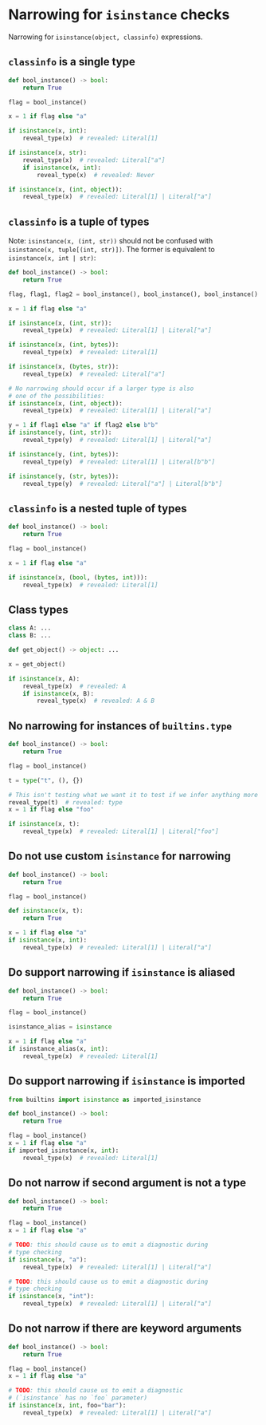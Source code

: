 # Narrowing for `isinstance` checks

Narrowing for `isinstance(object, classinfo)` expressions.

## `classinfo` is a single type

```py
def bool_instance() -> bool:
    return True

flag = bool_instance()

x = 1 if flag else "a"

if isinstance(x, int):
    reveal_type(x)  # revealed: Literal[1]

if isinstance(x, str):
    reveal_type(x)  # revealed: Literal["a"]
    if isinstance(x, int):
        reveal_type(x)  # revealed: Never

if isinstance(x, (int, object)):
    reveal_type(x)  # revealed: Literal[1] | Literal["a"]
```

## `classinfo` is a tuple of types

Note: `isinstance(x, (int, str))` should not be confused with
`isinstance(x, tuple[(int, str)])`. The former is equivalent to
`isinstance(x, int | str)`:

```py
def bool_instance() -> bool:
    return True

flag, flag1, flag2 = bool_instance(), bool_instance(), bool_instance()

x = 1 if flag else "a"

if isinstance(x, (int, str)):
    reveal_type(x)  # revealed: Literal[1] | Literal["a"]

if isinstance(x, (int, bytes)):
    reveal_type(x)  # revealed: Literal[1]

if isinstance(x, (bytes, str)):
    reveal_type(x)  # revealed: Literal["a"]

# No narrowing should occur if a larger type is also
# one of the possibilities:
if isinstance(x, (int, object)):
    reveal_type(x)  # revealed: Literal[1] | Literal["a"]

y = 1 if flag1 else "a" if flag2 else b"b"
if isinstance(y, (int, str)):
    reveal_type(y)  # revealed: Literal[1] | Literal["a"]

if isinstance(y, (int, bytes)):
    reveal_type(y)  # revealed: Literal[1] | Literal[b"b"]

if isinstance(y, (str, bytes)):
    reveal_type(y)  # revealed: Literal["a"] | Literal[b"b"]
```

## `classinfo` is a nested tuple of types

```py
def bool_instance() -> bool:
    return True

flag = bool_instance()

x = 1 if flag else "a"

if isinstance(x, (bool, (bytes, int))):
    reveal_type(x)  # revealed: Literal[1]
```

## Class types

```py
class A: ...
class B: ...

def get_object() -> object: ...

x = get_object()

if isinstance(x, A):
    reveal_type(x)  # revealed: A
    if isinstance(x, B):
        reveal_type(x)  # revealed: A & B
```

## No narrowing for instances of `builtins.type`

```py
def bool_instance() -> bool:
    return True

flag = bool_instance()

t = type("t", (), {})

# This isn't testing what we want it to test if we infer anything more precise here:
reveal_type(t)  # revealed: type
x = 1 if flag else "foo"

if isinstance(x, t):
    reveal_type(x)  # revealed: Literal[1] | Literal["foo"]
```

## Do not use custom `isinstance` for narrowing

```py
def bool_instance() -> bool:
    return True

flag = bool_instance()

def isinstance(x, t):
    return True

x = 1 if flag else "a"
if isinstance(x, int):
    reveal_type(x)  # revealed: Literal[1] | Literal["a"]
```

## Do support narrowing if `isinstance` is aliased

```py
def bool_instance() -> bool:
    return True

flag = bool_instance()

isinstance_alias = isinstance

x = 1 if flag else "a"
if isinstance_alias(x, int):
    reveal_type(x)  # revealed: Literal[1]
```

## Do support narrowing if `isinstance` is imported

```py
from builtins import isinstance as imported_isinstance

def bool_instance() -> bool:
    return True

flag = bool_instance()
x = 1 if flag else "a"
if imported_isinstance(x, int):
    reveal_type(x)  # revealed: Literal[1]
```

## Do not narrow if second argument is not a type

```py
def bool_instance() -> bool:
    return True

flag = bool_instance()
x = 1 if flag else "a"

# TODO: this should cause us to emit a diagnostic during
# type checking
if isinstance(x, "a"):
    reveal_type(x)  # revealed: Literal[1] | Literal["a"]

# TODO: this should cause us to emit a diagnostic during
# type checking
if isinstance(x, "int"):
    reveal_type(x)  # revealed: Literal[1] | Literal["a"]
```

## Do not narrow if there are keyword arguments

```py
def bool_instance() -> bool:
    return True

flag = bool_instance()
x = 1 if flag else "a"

# TODO: this should cause us to emit a diagnostic
# (`isinstance` has no `foo` parameter)
if isinstance(x, int, foo="bar"):
    reveal_type(x)  # revealed: Literal[1] | Literal["a"]
```
